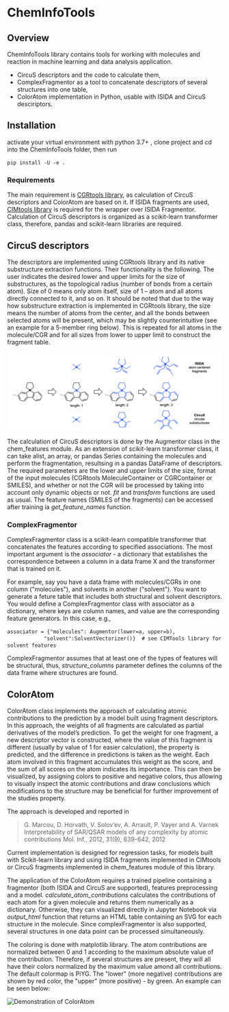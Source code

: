 # ChemInfoTools

## Overview

ChemInfoTools library contains tools for working with molecules and reaction in machine learning and data analysis application.

- CircuS descriptors and the code to calculate them,
- ComplexFragmentor as a tool to concatenate descriptors of several structures into one table,
- ColorAtom implementation in Python, usable with ISIDA and CircuS desciriptors.

## Installation

activate your virtual environment with python 3.7+ , clone project and cd into the ChemInfoTools folder, then run
    
    pip install -U -e .

### Requirements

The main requirement is [CGRtools library](https://github.com/cimm-kzn/CGRtools), as calculation of CircuS descriptors and ColorAtom are based on it.
If ISIDA fragments are used, [CIMtools library](https://github.com/cimm-kzn/CIMtools) is required for the wrapper over ISIDA Fragmentor.
Calculation of CircuS descriptors is organized as a scikit-learn transformer class, therefore, pandas and scikit-learn libraries are required.

## CircuS descriptors

The descriptors are implemented using CGRtools library and its native substructure extraction functions. Their functionality is the following. The user indicates the desired lower and upper limits for the size of substructures, as the topological radius (number of bonds from a certain atom). Size of 0 means only atom itself, size of 1 – atom and all atoms directly connected to it, and so on. It should be noted that due to the way how substructure extraction is implemented in CGRtools library, the size means the number of atoms from the center, and all the bonds between selected atoms will be present, which may be slightly counterintuitive (see an example for a 5-member ring below). This is repeated for all atoms in the molecule/CGR and for all sizes from lower to upper limit to construct the fragment table.

![Demonstration of CircuS](/docs/img/circus-demo1.png)

The calculation of CircuS descriptors is done by the Augmentor class in the chem_features module. As an extension of scikit-learn transformer class, it can take alist, an array, or pandas Series containing the molecules and perform the fragmentation, resultsing in a pandas DataFrame of descriptors. The required parameters are the lower and upper limits of the size, format of the input molecules (CGRtools MoleculeContainer or CGRContainer or SMILES), and whether or not the CGR will be processed by taking into account only dynamic objects or not. *fit* and *transform* functions are used as usual. The feature names (SMILES of the fragments) can be accessed after training ia *get_feature_names* function. 

### ComplexFragmentor

ComplexFragmentor class is a scikit-learn compatible transformer that concatenates the features according to specified associations. The most important argument is the *associator* - a dictionary that establishes the correspondence between a column in a data frame X and the transformer that is trained on it.

For example, say you have a data frame with molecules/CGRs in one column ("molecules"), and solvents in another ("solvent"). You want to generate a feture table that includes both structural and solvent descriptors. You would define a ComplexFragmentor class with associator as a dictionary, where keys are column names, and value are the corresponding feature generators. In this case, e.g.,

```
associator = {"molecules": Augmentor(lower=a, upper=b),
            "solvent":SolventVectorizer()}  # see CIMTools library for solvent features
```

ComplexFragmentor assumes that at least one of the types of features will be structural, thus, *structure_columns* parameter defines the columns of the data frame where structures are found.

## ColorAtom

ColorAtom class implements the approach of calculating atomic contributions to the prediction by a model built using fragment descriptors. In this approach, the weights of all fragments are calculated as partial derivatives of the model’s prediction. To get the weight for one fragment, a new descriptor vector is constructed, where the value of this fragment is different (usually by value of 1 for easier calculation), the property is predicted, and the difference in predictions is taken as the weight. Each atom involved in this fragment accumulates this weight as the score, and the sum of all scores on the atom indicates its importance. This can then be visualized, by assigning colors to positive and negative colors, thus allowing to visually inspect the atomic contributions and draw conclusions which modifications to the structure may be beneficial for further improvement of the studies property.

 The approach is developed and reported in 

> G. Marcou, D. Horvath, V. Solov’ev, A. Arrault, P. Vayer and A. Varnek
> Interpretability of SAR/QSAR models of any complexity by atomic contributions
> Mol. Inf., 2012, 31(9), 639-642, 2012

Current implementation is designed for regression tasks, for models built with Scikit-learn library and using ISIDA fragments implemented in CIMtools or CircuS fragments implemented in chem_features module of this library. 

The application of the ColorAtom requires a trained pipeline containing a fragmentor (both ISIDA and CircuS are supported), features preprocessing and a model. *calculate_atom_contributions* calculates the contributions of each atom for a given molecule and returns them numerically as a dictionary. Otherwise, they can visualized directly in Jupyter Notebook via *output_html* function that returns an HTML table containing an SVG for each structure in the molecule. Since complexFragmentor is also supported, several structures in one data point can be processed simultaneously. 

The coloring is done with matplotlib library. The atom contributions are normalized between 0 and 1 according to the maximum absolute value of the contribution. Therefore, if several structures are present, they will all have their colors normalized by the maximum value amond all contributions. The default colormap is PiYG. The "lower" (more negative) contributions are shown by red color, the "upper" (more positive) - by green. An example can be seen below:

![Demonstration of ColorAtom](/docs/img/colroatom-demo1.png)


